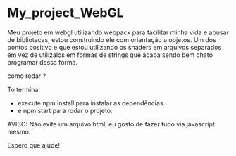 # My_project_WebGL

Meu projeto em webgl utilizando webpack para facilitar minha vida e abusar de bibliotecas, estou construindo ele com orientação a objetos. 
Um dos pontos positivo e que estou utilizando os shaders em arquivos separados em vez de utilizalos em formas de strings que acaba sendo bem chato programar dessa forma.

como rodar ?

To terminal 
* execute npm install para instalar as dependências.
* e npm start para rodar o projeto.

AVISO: Não exite um arquivo html, eu gosto de fazer tudo via javascript mesmo.

Espero que ajude!
